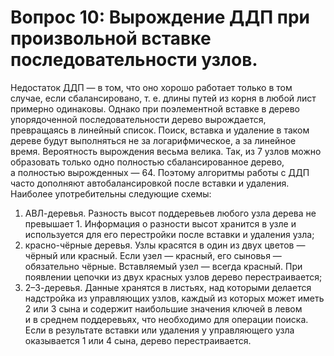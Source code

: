 # Вопрос 10: Вырождение ДДП при произвольной вставке последовательности узлов.

Недостаток ДДП — в том, что оно хорошо работает только в том случае, если сбалансировано, т. е. длины путей из корня в любой лист примерно одинаковы. Однако при поэлементной вставке в дерево упорядоченной последовательности дерево вырождается, превращаясь в линейный список. Поиск, вставка и удаление в таком дереве будут выполняться не за логарифмическое, а за линейное время. Вероятность вырождения весьма велика. Так, из 7 узлов можно образовать только одно полностью сбалансированное дерево, а полностью вырожденных — 64. Поэтому алгоритмы работы с ДДП часто дополняют автобалансировкой после вставки и удаления. Наиболее употребительны следующие схемы:
1. АВЛ-деревья. Разность высот поддеревьев любого узла дерева не превышает 1. Информация о разности высот хранится в узле и используется для его перестройки после вставки и удаления узла;
2. красно-чёрные деревья. Узлы красятся в один из двух цветов — чёрный или красный. Если узел — красный, его сыновья — обязательно чёрные. Вставляемый узел — всегда красный. При появлении цепочки из двух красных узлов дерево перестраивается;
3. 2–3-деревья. Данные хранятся в листьях, над которыми делается надстройка из управляющих узлов, каждый из которых может иметь 2 или 3 сына и содержит наибольшие значения ключей в левом и в среднем поддеревьях, что необходимо для операции поиска. Если в результате вставки или удаления у управляющего узла оказывается 1 или 4 сына, дерево перестраивается.
